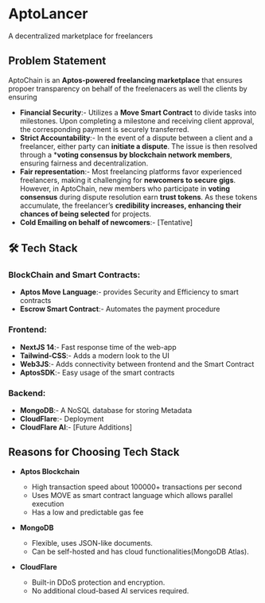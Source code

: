 # AptoLancer
A decentralized marketplace for freelancers

## Problem Statement

AptoChain is an **Aptos-powered freelancing marketplace** that ensures propoer transparency on behalf of the freelenacers as well the clients by ensuring
- **Financial Security**:-  Utilizes a **Move Smart Contract** to divide tasks into milestones. Upon completing a milestone and receiving client approval, the corresponding payment is securely transferred.
- **Strict Accountability**:- In the event of a dispute between a client and a freelancer, either party can **initiate a dispute**. The issue is then resolved through a ***voting consensus by blockchain network members**, ensuring fairness and decentralization.
- **Fair representation**:-  Most freelancing platforms favor experienced freelancers, making it challenging for **newcomers to secure gigs**. However, in AptoChain, new members who participate in **voting consensus** during dispute resolution earn **trust tokens**. As these tokens accumulate, the freelancer’s **credibility increases, enhancing their chances of being selected** for projects.
- **Cold Emailing on behalf of newcomers**:- [Tentative]

## 🛠 Tech Stack

### **BlockChain and Smart Contracts:**
- **Aptos Move Language**:- provides Security and Efficiency to smart contracts
- **Escrow Smart Contract**:- Automates the payment procedure

### **Frontend:**
- **NextJS 14**:- Fast response time of the web-app
- **Tailwind-CSS**:- Adds a modern look to the UI
- **Web3JS**:- Adds connectivity between frontend and the Smart Contract
- **AptosSDK**:- Easy usage of the smart contracts

### **Backend:**
- **MongoDB**:- A NoSQL database for storing Metadata
- **CloudFlare**:- Deployment
- **CloudFlare AI**:- [Future Additions]

## Reasons for Choosing Tech Stack
- **Aptos Blockchain**
  - High transaction speed about 100000+ transactions per second
  - Uses MOVE as smart contract language which allows parallel execution
  - Has a low and predictable gas fee

- **MongoDB**
  - Flexible, uses JSON-like documents.
  - Can be self-hosted and has cloud functionalities(MongoDB Atlas).

- **CloudFlare**
  - Built-in DDoS protection and encryption.
  - No additional cloud-based AI services required. 

